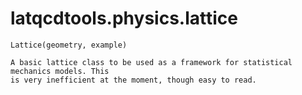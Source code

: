 latqcdtools.physics.lattice
=============

`Lattice(geometry, example)`

    A basic lattice class to be used as a framework for statistical mechanics models. This
    is very inefficient at the moment, though easy to read.
    
